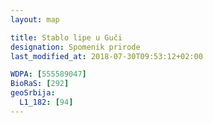 ```yaml
---
layout: map

title: Stablo lipe u Guči
designation: Spomenik prirode
last_modified_at: 2018-07-30T09:53:12+02:00

WDPA: [555589047]
BioRaS: [292]
geoSrbija:
  L1_182: [94]
---
```

